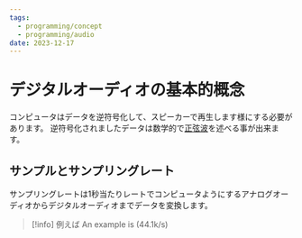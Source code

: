 ```yaml
---
tags:
  - programming/concept
  - programming/audio
date: 2023-12-17
---
```

# デジタルオーディオの基本的概念

コンピュータはデータを逆符号化して、スピーカーで再生します様にする必要があります。
逆符号化されましたデータは数学的で[正弦波](20230713-正弦波.md)を述べる事が出来ます。

## サンプルとサンプリングレート

サンプリングレートは1秒当たりレートでコンピュータようにするアナログオーディオからデジタルオーディオまでデータを変換します。

> [!info] 例えば
> An example is (44.1k/s)

